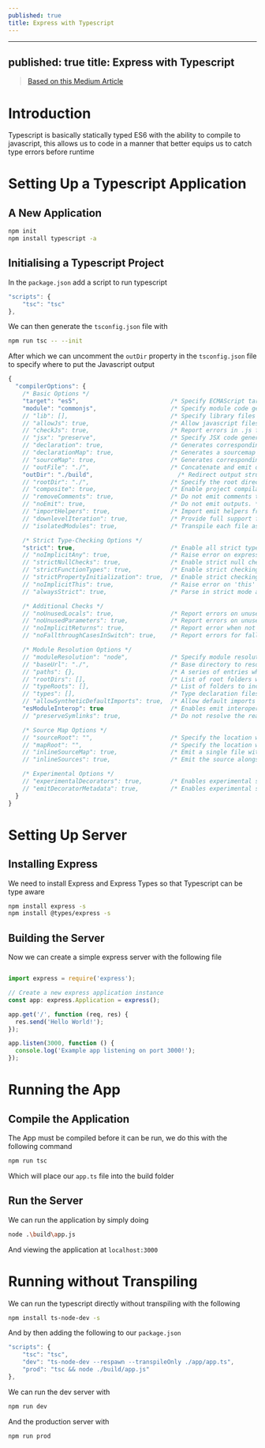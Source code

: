 ```yaml
---
published: true
title: Express with Typescript
---
```


---
published: true
title: Express with Typescript
---

> [Based on this Medium Article](https://medium.com/@gardikoury/typescript-with-node-and-express-js-why-when-and-how-eb6bc73edd5d)

# Introduction

Typescript is basically statically typed ES6 with the ability to compile to javascript, this allows us to code in a manner that better equips us to catch type errors before runtime

# Setting Up a Typescript Application

## A New Application

```bash
npm init
npm install typescript -a
```

## Initialising a Typescript Project

In the `package.json` add a script to run typescript

```javascript
"scripts": {
    "tsc": "tsc"
},
```

We can then generate the `tsconfig.json` file with

```bash
npm run tsc -- --init
```

After which we can uncomment the `outDir` property in the `tsconfig.json` file to specify where to put the Javascript output

```javascript
{
  "compilerOptions": {
    /* Basic Options */
    "target": "es5",                          /* Specify ECMAScript target version: 'ES3' (default), 'ES5', 'ES2015', 'ES2016', 'ES2017','ES2018' or 'ESNEXT'. */
    "module": "commonjs",                     /* Specify module code generation: 'none', 'commonjs', 'amd', 'system', 'umd', 'es2015', or 'ESNext'. */
    // "lib": [],                             /* Specify library files to be included in the compilation. */
    // "allowJs": true,                       /* Allow javascript files to be compiled. */
    // "checkJs": true,                       /* Report errors in .js files. */
    // "jsx": "preserve",                     /* Specify JSX code generation: 'preserve', 'react-native', or 'react'. */
    // "declaration": true,                   /* Generates corresponding '.d.ts' file. */
    // "declarationMap": true,                /* Generates a sourcemap for each corresponding '.d.ts' file. */
    // "sourceMap": true,                     /* Generates corresponding '.map' file. */
    // "outFile": "./",                       /* Concatenate and emit output to single file. */
    "outDir": "./build",                        /* Redirect output structure to the directory. */
    // "rootDir": "./",                       /* Specify the root directory of input files. Use to control the output directory structure with --outDir. */
    // "composite": true,                     /* Enable project compilation */
    // "removeComments": true,                /* Do not emit comments to output. */
    // "noEmit": true,                        /* Do not emit outputs. */
    // "importHelpers": true,                 /* Import emit helpers from 'tslib'. */
    // "downlevelIteration": true,            /* Provide full support for iterables in 'for-of', spread, and destructuring when targeting 'ES5' or 'ES3'. */
    // "isolatedModules": true,               /* Transpile each file as a separate module (similar to 'ts.transpileModule'). */

    /* Strict Type-Checking Options */
    "strict": true,                           /* Enable all strict type-checking options. */
    // "noImplicitAny": true,                 /* Raise error on expressions and declarations with an implied 'any' type. */
    // "strictNullChecks": true,              /* Enable strict null checks. */
    // "strictFunctionTypes": true,           /* Enable strict checking of function types. */
    // "strictPropertyInitialization": true,  /* Enable strict checking of property initialization in classes. */
    // "noImplicitThis": true,                /* Raise error on 'this' expressions with an implied 'any' type. */
    // "alwaysStrict": true,                  /* Parse in strict mode and emit "use strict" for each source file. */

    /* Additional Checks */
    // "noUnusedLocals": true,                /* Report errors on unused locals. */
    // "noUnusedParameters": true,            /* Report errors on unused parameters. */
    // "noImplicitReturns": true,             /* Report error when not all code paths in function return a value. */
    // "noFallthroughCasesInSwitch": true,    /* Report errors for fallthrough cases in switch statement. */

    /* Module Resolution Options */
    // "moduleResolution": "node",            /* Specify module resolution strategy: 'node' (Node.js) or 'classic' (TypeScript pre-1.6). */
    // "baseUrl": "./",                       /* Base directory to resolve non-absolute module names. */
    // "paths": {},                           /* A series of entries which re-map imports to lookup locations relative to the 'baseUrl'. */
    // "rootDirs": [],                        /* List of root folders whose combined content represents the structure of the project at runtime. */
    // "typeRoots": [],                       /* List of folders to include type definitions from. */
    // "types": [],                           /* Type declaration files to be included in compilation. */
    // "allowSyntheticDefaultImports": true,  /* Allow default imports from modules with no default export. This does not affect code emit, just typechecking. */
    "esModuleInterop": true                   /* Enables emit interoperability between CommonJS and ES Modules via creation of namespace objects for all imports. Implies 'allowSyntheticDefaultImports'. */
    // "preserveSymlinks": true,              /* Do not resolve the real path of symlinks. */

    /* Source Map Options */
    // "sourceRoot": "",                      /* Specify the location where debugger should locate TypeScript files instead of source locations. */
    // "mapRoot": "",                         /* Specify the location where debugger should locate map files instead of generated locations. */
    // "inlineSourceMap": true,               /* Emit a single file with source maps instead of having a separate file. */
    // "inlineSources": true,                 /* Emit the source alongside the sourcemaps within a single file; requires '--inlineSourceMap' or '--sourceMap' to be set. */

    /* Experimental Options */
    // "experimentalDecorators": true,        /* Enables experimental support for ES7 decorators. */
    // "emitDecoratorMetadata": true,         /* Enables experimental support for emitting type metadata for decorators. */
  }
}

```

# Setting Up Server

## Installing Express

We need to install Express and Express Types so that Typescript can be type aware

```bash
npm install express -s
npm install @types/express -s
```

## Building the Server

Now we can create a simple express server with the following file

```javascript

import express = require('express');

// Create a new express application instance
const app: express.Application = express();

app.get('/', function (req, res) {
  res.send('Hello World!');
});

app.listen(3000, function () {
  console.log('Example app listening on port 3000!');
});
```

# Running the App

## Compile the Application

The App must be compiled before it can be run, we do this with the following command

```bash
npm run tsc
```

Which will place our `app.ts` file into the build folder

## Run the Server

We can run the application by simply doing

```bash
node .\build\app.js
```

And viewing the application at `localhost:3000`

# Running without Transpiling

We can run the typescript directly without transpiling with the following

```bash
npm install ts-node-dev -s
```

And by then adding the following to our `package.json`

```javascript
"scripts": {
    "tsc": "tsc",
    "dev": "ts-node-dev --respawn --transpileOnly ./app/app.ts",
    "prod": "tsc && node ./build/app.js"
},
```

We can run the dev server with

```bash
npm run dev
```

And the production server with

```bash
npm run prod
```
